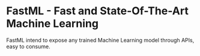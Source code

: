 # FastML - Fast and State-Of-The-Art Machine Learning

FastML intend to expose any trained Machine Learning model through APIs, easy to consume.
